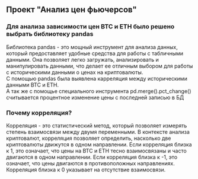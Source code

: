 ## Проект "Анализ цен фьючерсов"

### Для анализа зависимости цен BTC и ETH было решено выбрать библиотеку pandas

Библиотека pandas - это мощный инструмент для анализа данных, который предоставляет удобные средства для работы с
табличными данными. Она позволяет легко загружать, анализировать и манипулировать данными, что делает ее отличным
выбором для работы с историческими данными о ценах на криптовалюты.\
С помощью pandas была выявлена карреляция между историческими данными BTC и ETH.\
А так же с помощье специального инструмента pd.merge().pct_change() считывается процентное изменение цены с последней записью в БД

### Почему корреляция?

Корреляция - это статистический метод, который позволяет измерять степень взаимосвязи между двумя переменными. В
контексте анализа криптовалют, корреляция позволяет определить, насколько две криптовалюты движутся в одном направлении.
Если корреляция близка к 1, это означает, что цены на BTC и ETH тесно взаимосвязаны и часто двигаются в одном
направлении. Если корреляция близка к -1, это означает, что цены двигаются в противоположных направлениях. Корреляция
близка к 0 указывает на отсутствие взаимосвязи.
